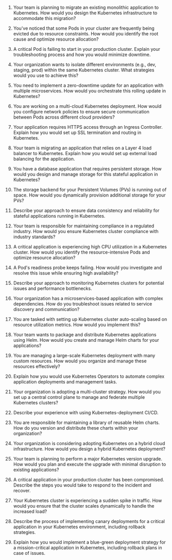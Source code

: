 1. Your team is planning to migrate an existing monolithic application to Kubernetes. How would you design the Kubernetes infrastructure to accommodate this migration?
1. You've noticed that some Pods in your cluster are frequently being evicted due to resource constraints. How would you identify the root cause and optimize resource allocation?
1. A critical Pod is failing to start in your production cluster. Explain your troubleshooting process and how you would minimize downtime.
1. Your organization wants to isolate different environments (e.g., dev, staging, prod) within the same Kubernetes cluster. What strategies would you use to achieve this?
1. You need to implement a zero-downtime update for an application with multiple microservices. How would you orchestrate this rolling update in Kubernetes?
1. You are working on a multi-cloud Kubernetes deployment. How would you configure network policies to ensure secure communication between Pods across different cloud providers?
1. Your application requires HTTPS access through an Ingress Controller. Explain how you would set up SSL termination and routing in Kubernetes.
1. Your team is migrating an application that relies on a Layer 4 load balancer to Kubernetes. Explain how you would set up external load balancing for the application.

1. You have a database application that requires persistent storage. How would you design and manage storage for this stateful application in Kubernetes?
1. The storage backend for your Persistent Volumes (PVs) is running out of space. How would you dynamically provision additional storage for your PVs?
1. Describe your approach to ensure data consistency and reliability for stateful applications running in Kubernetes.
1. Your team is responsible for maintaining compliance in a regulated industry. How would you ensure Kubernetes cluster compliance with industry standards?
1. A critical application is experiencing high CPU utilization in a Kubernetes cluster. How would you identify the resource-intensive Pods and optimize resource allocation?
1. A Pod's readiness probe keeps failing. How would you investigate and resolve this issue while ensuring high availability?
1. Describe your approach to monitoring Kubernetes clusters for potential issues and performance bottlenecks.
1. Your organization has a microservices-based application with complex dependencies. How do you troubleshoot issues related to service discovery and communication?
1. You are tasked with setting up Kubernetes cluster auto-scaling based on resource utilization metrics. How would you implement this?
1. Your team wants to package and distribute Kubernetes applications using Helm. How would you create and manage Helm charts for your applications?
1. You are managing a large-scale Kubernetes deployment with many custom resources. How would you organize and manage these resources effectively?
1. Explain how you would use Kubernetes Operators to automate complex application deployments and management tasks.
1. Your organization is adopting a multi-cluster strategy. How would you set up a central control plane to manage and federate multiple Kubernetes clusters?
1. Describe your experience with using Kubernetes-deployment CI/CD.
1. You are responsible for maintaining a library of reusable Helm charts. How do you version and distribute these charts within your organization?
1. Your organization is considering adopting Kubernetes on a hybrid cloud infrastructure. How would you design a hybrid Kubernetes deployment?
1. Your team is planning to perform a major Kubernetes version upgrade. How would you plan and execute the upgrade with minimal disruption to existing applications?
1. A critical application in your production cluster has been compromised. Describe the steps you would take to respond to the incident and recover.
1. Your Kubernetes cluster is experiencing a sudden spike in traffic. How would you ensure that the cluster scales dynamically to handle the increased load?
1. Describe the process of implementing canary deployments for a critical application in your Kubernetes environment, including rollback strategies.
1. Explain how you would implement a blue-green deployment strategy for a mission-critical application in Kubernetes, including rollback plans in case of issues.
